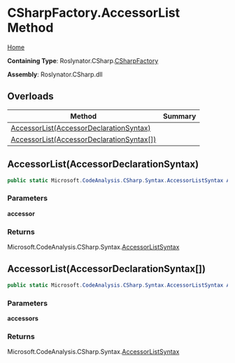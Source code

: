 # CSharpFactory\.AccessorList Method

[Home](../../../../README.md)

**Containing Type**: Roslynator\.CSharp\.[CSharpFactory](../README.md)

**Assembly**: Roslynator\.CSharp\.dll

## Overloads

| Method | Summary |
| ------ | ------- |
| [AccessorList(AccessorDeclarationSyntax)](#Roslynator_CSharp_CSharpFactory_AccessorList_Microsoft_CodeAnalysis_CSharp_Syntax_AccessorDeclarationSyntax_) | |
| [AccessorList(AccessorDeclarationSyntax\[\])](#Roslynator_CSharp_CSharpFactory_AccessorList_Microsoft_CodeAnalysis_CSharp_Syntax_AccessorDeclarationSyntax___) | |

## AccessorList\(AccessorDeclarationSyntax\) <a name="Roslynator_CSharp_CSharpFactory_AccessorList_Microsoft_CodeAnalysis_CSharp_Syntax_AccessorDeclarationSyntax_"></a>

```csharp
public static Microsoft.CodeAnalysis.CSharp.Syntax.AccessorListSyntax AccessorList(Microsoft.CodeAnalysis.CSharp.Syntax.AccessorDeclarationSyntax accessor)
```

### Parameters

**accessor**

### Returns

Microsoft\.CodeAnalysis\.CSharp\.Syntax\.[AccessorListSyntax](https://docs.microsoft.com/en-us/dotnet/api/microsoft.codeanalysis.csharp.syntax.accessorlistsyntax)

## AccessorList\(AccessorDeclarationSyntax\[\]\) <a name="Roslynator_CSharp_CSharpFactory_AccessorList_Microsoft_CodeAnalysis_CSharp_Syntax_AccessorDeclarationSyntax___"></a>

```csharp
public static Microsoft.CodeAnalysis.CSharp.Syntax.AccessorListSyntax AccessorList(params Microsoft.CodeAnalysis.CSharp.Syntax.AccessorDeclarationSyntax[] accessors)
```

### Parameters

**accessors**

### Returns

Microsoft\.CodeAnalysis\.CSharp\.Syntax\.[AccessorListSyntax](https://docs.microsoft.com/en-us/dotnet/api/microsoft.codeanalysis.csharp.syntax.accessorlistsyntax)

